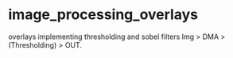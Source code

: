 # image_processing_overlays
overlays implementing thresholding and sobel filters
Img > DMA > (Thresholding) > OUT.
